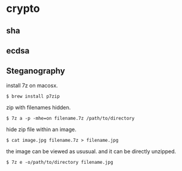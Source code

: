 # crypto

## sha

## ecdsa

## Steganography

install 7z on macosx.
```
$ brew install p7zip
```

zip with filenames hidden.
```
$ 7z a -p -mhe=on filename.7z /path/to/directory
```

hide zip file within an image.
```
$ cat image.jpg filename.7z > filename.jpg
```

the image can be viewed as ususual.
and it can be directly unzipped.
```
$ 7z e -o/path/to/directory filename.jpg
```

